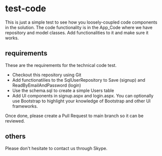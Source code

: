 # test-code

This is just a simple test to see how you loosely-coupled code components in the solution. The code functionality is in the App_Code where we have repository and model classes. Add functionalities to it and make sure it works.

## requirements

These are the requirements for the technical code test.

* Checkout this repository using Git
* Add functionatilies to the SqlUserRepository to Save (signup) and ReadByEmailAndPassword (login)
* Use the schema.sql to create a simple Users table
* Add UI components in signup.aspx and login.aspx. You can optionally use Bootstrap to highlight your knowledge of Bootstrap and other UI frameworks.

Once done, please create a Pull Request to main branch so it can be reviewed.

## others

Please don't hesitate to contact us through Skype.